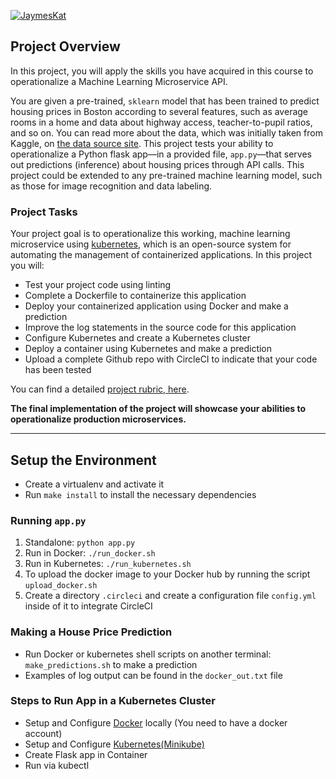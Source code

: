 [![JaymesKat](https://circleci.com/gh/JaymesKat/ml-microservice-kubernetes.svg?style=svg)](https://app.circleci.com/pipelines/github/JaymesKat/ml-microservice-kubernetes)

## Project Overview

In this project, you will apply the skills you have acquired in this course to operationalize a Machine Learning Microservice API.

You are given a pre-trained, `sklearn` model that has been trained to predict housing prices in Boston according to several features, such as average rooms in a home and data about highway access, teacher-to-pupil ratios, and so on. You can read more about the data, which was initially taken from Kaggle, on [the data source site](https://www.kaggle.com/c/boston-housing). This project tests your ability to operationalize a Python flask app—in a provided file, `app.py`—that serves out predictions (inference) about housing prices through API calls. This project could be extended to any pre-trained machine learning model, such as those for image recognition and data labeling.

### Project Tasks

Your project goal is to operationalize this working, machine learning microservice using [kubernetes](https://kubernetes.io/), which is an open-source system for automating the management of containerized applications. In this project you will:

- Test your project code using linting
- Complete a Dockerfile to containerize this application
- Deploy your containerized application using Docker and make a prediction
- Improve the log statements in the source code for this application
- Configure Kubernetes and create a Kubernetes cluster
- Deploy a container using Kubernetes and make a prediction
- Upload a complete Github repo with CircleCI to indicate that your code has been tested

You can find a detailed [project rubric, here](https://review.udacity.com/#!/rubrics/2576/view).

**The final implementation of the project will showcase your abilities to operationalize production microservices.**

---

## Setup the Environment

- Create a virtualenv and activate it
- Run `make install` to install the necessary dependencies

### Running `app.py`

1. Standalone: `python app.py`
2. Run in Docker: `./run_docker.sh`
3. Run in Kubernetes: `./run_kubernetes.sh`
4. To upload the docker image to your Docker hub by running the script `upload_docker.sh`
5. Create a directory `.circleci` and create a configuration file `config.yml` inside of it to integrate CircleCI

### Making a House Price Prediction

- Run Docker or kubernetes shell scripts on another terminal: `make_predictions.sh` to make a prediction
- Examples of log output can be found in the `docker_out.txt` file

### Steps to Run App in a Kubernetes Cluster

- Setup and Configure [Docker](https://docs.docker.com/get-docker/) locally (You need to have a docker account)
- Setup and Configure [Kubernetes(Minikube)](https://kubernetes.io/docs/tasks/tools/install-minikube/)
- Create Flask app in Container
- Run via kubectl

